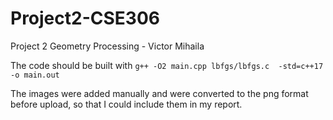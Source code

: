 # Project2-CSE306
Project 2 Geometry Processing - Victor Mihaila

The code should be built with `g++ -O2 main.cpp lbfgs/lbfgs.c  -std=c++17 -o main.out`

The images were added manually and were converted to the png format before upload, so that I could include them in my report. 


